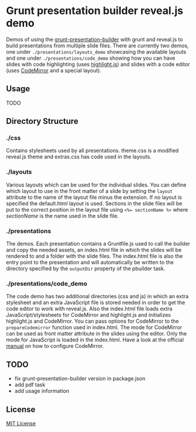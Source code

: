 # Grunt presentation builder reveal.js demo

Demos of using the [grunt-presentation-builder](https://github.com/nponiros/grunt_presentation_builder) with grunt and reveal.js to build presentations from multiple slide files.
There are currently two demos, one under `./presentations/layouts_demo` showcasing the available layouts and one under `./presentations/code_demo` showing how you can have slides with code highlighting (uses [highlight.js](https://highlightjs.org/)) and slides with a code editor (uses [CodeMirror](http://codemirror.net/) and a special layout).

## Usage
TODO

## Directory Structure

### ./css

Contains stylesheets used by all presentations. theme.css is a modified reveal.js theme and extras.css has code used in the layouts.

### ./layouts

Various layouts which can be used for the individual slides. You can define which layout to use in the front matter of a slide by setting the `layout` attribute to the name of the layout file minus the extension. If no layout is specified the default.html layout is used.
Sections in the slide files will be put to the correct position in the layout file using `<%= sectionName %>` where _sectionName_ is the name used in the slide file.

### ./presentations

The demos. Each presentation contains a Gruntfile.js used to call the builder and copy the needed assets, an index.html file in which the slides will be rendered to and a folder with the slide files. The index.html file is also the entry point to the presentation and will automatically be written to the directory specified by the `outputDir` property of the pbuilder task.

### ./presentations/code_demo

The code demo has two additional directories (css and js) in which an extra stylesheet and an extra JavaScript file is stored needed in order to get the code editor to work with reveal.js. Also the index.html file loads extra JavaScript/stylesheets for CodeMirror and highlight.js and initializes highlight.js and CodeMirror. You can pass options for CodeMirror to the `prepareCodemirror` function used in index.html. The mode for CodeMirror can be used as front matter attribute in the slides using the editor. Only the mode for JavaScript is loaded in the index.html. Have a look at the official [manual](http://codemirror.net/doc/manual.html) on how to configure CodeMirror.

## TODO

* fix grunt-presentation-builder version in package.json
* add pdf task
* add usage information

## License

[MIT License](./LICENSE)
